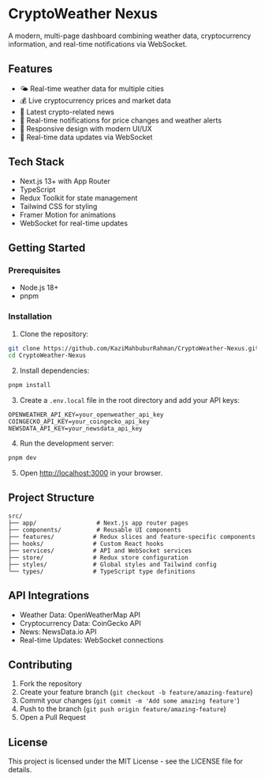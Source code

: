 # CryptoWeather Nexus

A modern, multi-page dashboard combining weather data, cryptocurrency information, and real-time notifications via WebSocket.

## Features

- 🌤️ Real-time weather data for multiple cities
- 💰 Live cryptocurrency prices and market data
- 📰 Latest crypto-related news
- 🔔 Real-time notifications for price changes and weather alerts
- 📱 Responsive design with modern UI/UX
- 🔄 Real-time data updates via WebSocket

## Tech Stack

- Next.js 13+ with App Router
- TypeScript
- Redux Toolkit for state management
- Tailwind CSS for styling
- Framer Motion for animations
- WebSocket for real-time updates

## Getting Started

### Prerequisites

- Node.js 18+
- pnpm

### Installation

1. Clone the repository:

```bash
git clone https://github.com/KaziMahbuburRahman/CryptoWeather-Nexus.git
cd CryptoWeather-Nexus
```

2. Install dependencies:

```bash
pnpm install
```

3. Create a `.env.local` file in the root directory and add your API keys:

```env
OPENWEATHER_API_KEY=your_openweather_api_key
COINGECKO_API_KEY=your_coingecko_api_key
NEWSDATA_API_KEY=your_newsdata_api_key
```

4. Run the development server:

```bash
pnpm dev
```

5. Open [http://localhost:3000](http://localhost:3000) in your browser.

## Project Structure

```
src/
├── app/                 # Next.js app router pages
├── components/          # Reusable UI components
├── features/           # Redux slices and feature-specific components
├── hooks/              # Custom React hooks
├── services/           # API and WebSocket services
├── store/              # Redux store configuration
├── styles/             # Global styles and Tailwind config
└── types/              # TypeScript type definitions
```

## API Integrations

- Weather Data: OpenWeatherMap API
- Cryptocurrency Data: CoinGecko API
- News: NewsData.io API
- Real-time Updates: WebSocket connections

## Contributing

1. Fork the repository
2. Create your feature branch (`git checkout -b feature/amazing-feature`)
3. Commit your changes (`git commit -m 'Add some amazing feature'`)
4. Push to the branch (`git push origin feature/amazing-feature`)
5. Open a Pull Request

## License

This project is licensed under the MIT License - see the LICENSE file for details.
